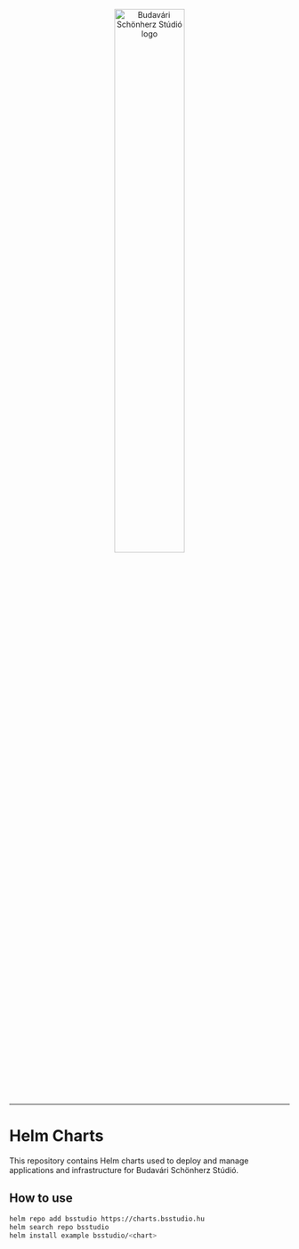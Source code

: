 <p align="center">
  <img src="https://bsstudio.hu/system/files/site_content/logo/bss_logo_169.png" width="50%" alt="Budavári Schönherz Stúdió logo">
</p>

---

# Helm Charts

This repository contains Helm charts used to deploy and manage applications and infrastructure for Budavári Schönherz Stúdió.

## How to use

```bash
helm repo add bsstudio https://charts.bsstudio.hu
helm search repo bsstudio
helm install example bsstudio/<chart>
```
